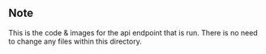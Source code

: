 ## Note
This is the code & images for the api endpoint that is run. 
There is no need to change any files within this directory.